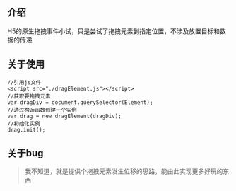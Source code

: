 ## 介绍

H5的原生拖拽事件小试，只是尝试了拖拽元素到指定位置，不涉及放置目标和数据的传递

## 关于使用
	//引用js文件
    <script src="./dragElement.js"></script>
    //获取要拖拽元素
	var dragDiv = document.querySelector(Element);
	//通过构造函数创建一个实例
    var drag = new dragElement(dragDiv);
	//初始化实例
    drag.init();
## 关于bug

> 我不知道，就是提供个拖拽元素发生位移的思路，能由此实现更多好玩的东西
